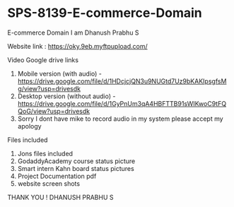 # SPS-8139-E-commerce-Domain
E-commerce Domain
I am Dhanush Prabhu S

Website link :  https://oky.9eb.myftpupload.com/

Video Google drive links 

1. Mobile version (with audio) -       https://drive.google.com/file/d/1HDcjcjQN3u9NUGtd7Uz9bKAKIpsgfsMg/view?usp=drivesdk 
2. Desktop version (without audio) -   https://drive.google.com/file/d/1GyPnUm3qA4HBFTTB91sWIKwoC9tFQQoG/view?usp=drivesdk
3. Sorry I dont have mike to record audio in my system please accept my apology


   
Files included

1. Jons files included
2. GodaddyAcademy course status picture
3. Smart intern Kahn board status pictures
4. Project Documentation pdf
5. website screen shots
 
 THANK YOU !
 DHANUSH PRABHU S
 
